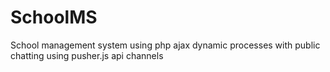 # SchoolMS
 School management system using php ajax dynamic processes with public chatting using pusher.js api channels
